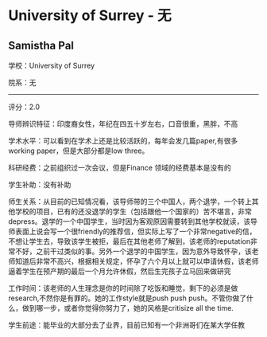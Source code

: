 # University of Surrey - 无

## Samistha Pal

学校：University of Surrey

院系：无

* * *

评分：2.0

导师辨识特征：印度裔女性，年纪在四五十岁左右，口音很重，黑胖，不高

学术水平：可以看到在学术上还是比较活跃的，每年会发几篇paper,有很多working paper，但是大部分都是low three。

科研经费：之前组织过一次会议，但是Finance 领域的经费基本是没有的

学生补助：没有补助

师生关系：从目前的已知情况看，该导师带的三个中国人，两个退学，一个转上其他学校的项目，已有的还没退学的学生（包括跟他一个国家的）苦不堪言，非常depress。退学的一个中国学生，当时因为客观原因需要转到其他学校就读，该导师表面上说会写一个很friendly的推荐信，但实际上写了一个非常negative的信，不想让学生去，导致该学生被拒，最后在其他老师了解到，该老师的reputation非常不好，之前干过类似的事。另外一个退学的中国学生，因为意外导致怀孕，该老师知道后非常不高兴，根据相关规定，怀孕了六个月以上就可以申请休假，该老师逼着学生在预产期的最后一个月允许休假，然后生完孩子立马回来做研究

工作时间：该老师的人生理念是你的时间除了吃饭和睡觉，剩下的必须是做research,不然你是有罪的。她的工作style就是push push push。不管你做了什么，做到哪一步，或者你觉得你努力了，她的风格是critisize all the time.

学生前途：能毕业的大部分去了业界，目前已知有一个非洲哥们在某大学任教